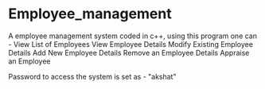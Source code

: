 # Employee_management
A employee management system coded in c++, using this program one can - 
View List of Employees
View Employee Details
Modify Existing Employee Details
Add New Employee Details
Remove an Employee Details
Appraise an Employee

Password to access the system is set as - "akshat"
